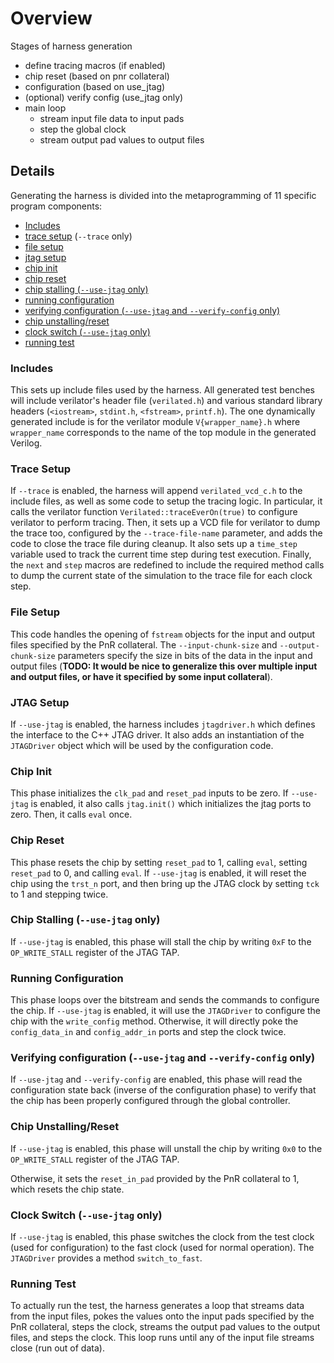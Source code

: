 # Overview
Stages of harness generation
* define tracing macros (if enabled)
* chip reset (based on pnr collateral)
* configuration (based on use_jtag)
* (optional) verify config (use_jtag only)
* main loop 
  * stream input file data to input pads
  * step the global clock
  * stream output pad values to output files

## Details
Generating the harness is divided into the metaprogramming of 11 specific
program components:
* [Includes](#includes)
* [trace setup](#trace-setup) (`--trace` only)
* [file setup](#file-setup)
* [jtag setup](#jtag-setup)
* [chip init](#chip-init)
* [chip reset](#chip-reset)
* [chip stalling (`--use-jtag` only)](#chip-stalling---use-jtag-only)
* [running configuration](#running-configuration)
* [verifying configuration (`--use-jtag` and `--verify-config` only)](#verifying-configuration---use-jtag-and---verify-config-only)
* [chip unstalling/reset](#chip-unstallingreset)
* [clock switch (`--use-jtag` only)](#clock-switch---use-jtag-only)
* [running test](#running-test)

### Includes
This sets up include files used by the harness. All generated test benches will
include verilator's header file (`verilated.h`) and various standard library
headers (`<iostream>`, `stdint.h`, `<fstream>`, `printf.h`).  The one
dynamically generated include is for the verilator module `V{wrapper_name}.h`
where `wrapper_name` corresponds to the name of the top module in the generated
Verilog.

### Trace Setup
If `--trace` is enabled, the harness will append `verilated_vcd_c.h` to the
include files, as well as some code to setup the tracing logic.  In particular,
it calls the verilator function `Verilated::traceEverOn(true)` to configure
verilator to perform tracing. Then, it sets up a VCD file for verilator to dump
the trace too, configured by the `--trace-file-name` parameter, and adds the
code to close the trace file during cleanup. It also sets up a `time_step`
variable used to track the current time step during test execution.  Finally,
the `next` and `step` macros are redefined to include the required method calls
to dump the current state of the simulation to the trace file for each clock
step.

### File Setup
This code handles the opening of `fstream` objects for the input and output
files specified by the PnR collateral.  The `--input-chunk-size` and
`--output-chunk-size` parameters specify the size in bits of the data in the
input and output files (**TODO: It would be nice to generalize this over
multiple input and output files, or have it specified by some input
collateral**).

### JTAG Setup
If `--use-jtag` is enabled, the harness includes `jtagdriver.h` which defines
the interface to the C++ JTAG driver.  It also adds an instantiation of the
`JTAGDriver` object which will be used by the configuration code.

### Chip Init
This phase initializes the `clk_pad` and `reset_pad` inputs to be zero. If
`--use-jtag` is enabled, it also calls `jtag.init()` which initializes the jtag
ports to zero. Then, it calls `eval` once.

### Chip Reset
This phase resets the chip by setting `reset_pad` to 1, calling `eval`, setting
`reset_pad` to 0, and calling `eval`.  If `--use-jtag` is enabled, it will
reset the chip using the `trst_n` port, and then bring up the JTAG clock by
setting `tck` to 1 and stepping twice.

### Chip Stalling (`--use-jtag` only)
If `--use-jtag` is enabled, this phase will stall the chip by writing `0xF` to
the `OP_WRITE_STALL` register of the JTAG TAP.

### Running Configuration
This phase loops over the bitstream and sends the commands to configure the
chip.  If `--use-jtag` is enabled, it will use the `JTAGDriver` to configure
the chip with the `write_config` method. Otherwise, it will directly poke the
`config_data_in` and `config_addr_in` ports and step the clock twice.

### Verifying configuration (`--use-jtag` and `--verify-config` only)
If `--use-jtag` and `--verify-config` are enabled, this phase will read the
configuration state back (inverse of the configuration phase) to verify that
the chip has been properly configured through the global controller.

### Chip Unstalling/Reset
If `--use-jtag` is enabled, this phase will unstall the chip by writing `0x0`
to the `OP_WRITE_STALL` register of the JTAG TAP.

Otherwise, it sets the `reset_in_pad` provided by the PnR collateral to 1,
which resets the chip state.

### Clock Switch (`--use-jtag` only)
If `--use-jtag` is enabled, this phase switches the clock from the test clock
(used for configuration) to the fast clock (used for normal operation).  The
`JTAGDriver` provides a method `switch_to_fast`.

### Running Test
To actually run the test, the harness generates a loop that streams data from
the input files, pokes the values onto the input pads specified by the PnR
collateral, steps the clock, streams the output pad values to the output files,
and steps the clock.  This loop runs until any of the input file streams close
(run out of data).
